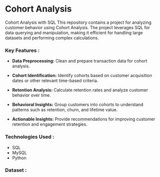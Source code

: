 # **Cohort Analysis** 
Cohort Analysis with SQL This repository contains a project for analyzing customer behavior using Cohort Analysis. The project leverages SQL for data querying and manipulation, making it efficient for handling large datasets and performing complex calculations.

### **Key Features :**
- **Data Preprocessing:** Clean and prepare transaction data for cohort analysis.

- **Cohort Identification:** Identify cohorts based on customer acquisition dates or other relevant time-based criteria.

- **Retention Analysis:** Calculate retention rates and analyze customer behavior over time.

- **Behavioral Insights:** Group customers into cohorts to understand patterns such as retention, churn, and lifetime value.

- **Actionable Insights:** Provide recommendations for improving customer retention and engagement strategies.

### **Technologies Used :**

- SQL
- MySQL
- Python

### **Dataset** :
